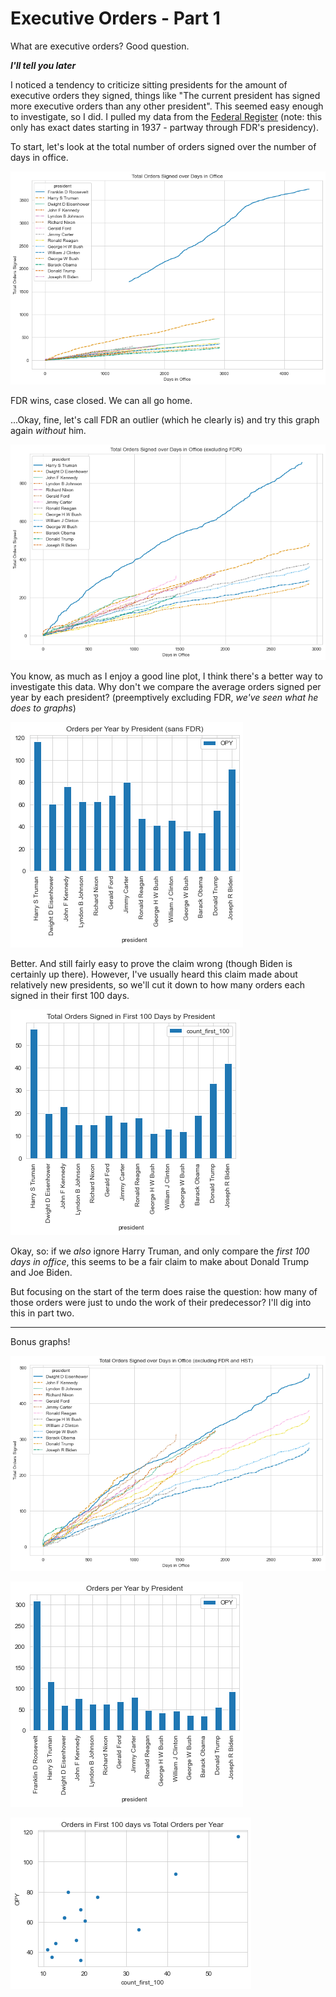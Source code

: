# Executive Orders - Part 1

What are executive orders? Good question.

***I'll tell you later***

I noticed a tendency to criticize sitting presidents for the amount of executive orders they signed, things like "The current president has signed more executive orders than any other president". This seemed easy enough to investigate, so I did. I pulled my data from the [Federal Register](https://www.archives.gov/federal-register/executive-orders/disposition) (note: this only has exact dates starting in 1937 - partway through FDR's presidency).

To start, let's look at the total number of orders signed over the number of days in office.

![full plot](img_full_plot.png)

FDR wins, case closed. We can all go home.

...Okay, fine, let's call FDR an outlier (which he clearly is) and try this graph again *without* him.

![no FDR](img_sans_FDR.png)

You know, as much as I enjoy a good line plot, I think there's a better way to investigate this data. Why don't we compare the average orders signed per year by each president? (preemptively excluding FDR, *we've seen what he does to graphs*)

![OPY without FDR](img_opy_sans_fdr.png)

Better. And still fairly easy to prove the claim wrong (though Biden is certainly up there). However, I've usually heard this claim made about relatively new presidents, so we'll cut it down to how many orders each signed in their first 100 days.

![first 100 days](img_first_100.png)

Okay, so: if we *also* ignore Harry Truman, and only compare the *first 100 days in office*, this seems to be a fair claim to make about Donald Trump and Joe Biden. 

But focusing on the start of the term does raise the question: how many of those orders were just to undo the work of their predecessor? I'll dig into this in part two.

***

Bonus graphs!

![sans FDR and HST](img_sans_FDR_HST.png)

![OPY with FDR](img_opy.png)

![orders in first 100 days vs OPY](img_first100_vs_OPY.png)